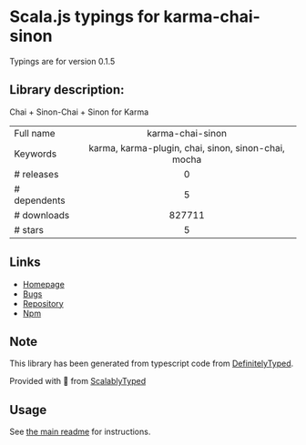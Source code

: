 
# Scala.js typings for karma-chai-sinon

Typings are for version 0.1.5

## Library description:
Chai + Sinon-Chai + Sinon for Karma

|                    |                 |
| ------------------ | :-------------: |
| Full name          | karma-chai-sinon |
| Keywords           | karma, karma-plugin, chai, sinon, sinon-chai, mocha |
| # releases         | 0 |
| # dependents       | 5 |
| # downloads        | 827711 |
| # stars            | 5 |

## Links
- [Homepage](https://github.com/tubalmartin/karma-chai-sinon)
- [Bugs](https://github.com/tubalmartin/karma-chai-sinon/issues)
- [Repository](https://github.com/tubalmartin/karma-chai-sinon)
- [Npm](https://www.npmjs.com/package/karma-chai-sinon)
    


## Note
This library has been generated from typescript code from [DefinitelyTyped](https://definitelytyped.org).

Provided with :purple_heart: from [ScalablyTyped](https://github.com/oyvindberg/ScalablyTyped)

## Usage
See [the main readme](../../readme.md) for instructions.


